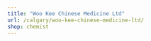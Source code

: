 ```yaml
---
title: "Woo Kee Chinese Medicine Ltd"
url: /calgary/woo-kee-chinese-medicine-ltd/
shop: chemist
---
```

